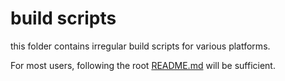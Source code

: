 # build scripts

this folder contains irregular build scripts for various platforms.

For most users, following the root [README.md](../README.md) will be sufficient.
